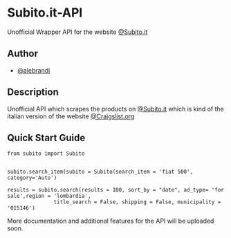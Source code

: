 # Subito.it-API
Unofficial Wrapper API for the website [@Subito.it](https://www.subito.it/)

## Author
- [@alebrandi](https://www.github.com/alebrandi)

## Description

Unofficial API which scrapes the products on [@Subito.it](https://www.subito.it/) which is kind of the italian version of the website [@Craigslist.org](https://www.craigslist.org/about/sites?lang=en&cc=gb#US)


## Quick Start Guide

```
from subito import Subito


subito.search_item(subito = Subito(search_item = 'fiat 500', category='Auto')

results = subito.search(results = 100, sort_by = "date", ad_type= 'for sale',region = 'lombardia',
               title_search = False, shipping = False, municipality = '015146')

```
More documentation and additional features for the API will be uploaded soon.
